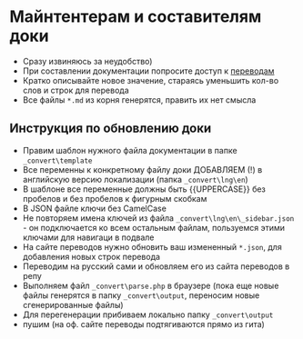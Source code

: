 # Майнтентерам и составителям доки
- Сразу извиняюсь за неудобство)
- При составлении документации попросите доступ к [переводам](https://www.transifex.com/sleepingowl/sleepingowl-admin-panel/)
- Кратко описывайте новое значение, стараясь уменьшить кол-во слов и строк для перевода
- Все файлы `*.md` из корня генерятся, править их нет смысла


## Инструкция по обновлению доки
- Правим шаблон нужного файла документации в папке `_convert\template`
- Все переменны к конкретному файлу доки ДОБАВЛЯЕМ (!) в английскую версию локализации (папка `_convert\lng\en`)
- В шаблоне все переменные должны быть {{UPPERCASE}} без пробелов и без пробелов к фигурным скобкам
- В JSON файле ключи без CamelCase
- Не повторяем имена ключей из файла `_convert\lng\en\_sidebar.json` - он подключается ко всем остальным файлам, пользуемся этими ключами для навигаци в подвале
- На сайте переводов нужно обновить ваш измененный `*.json`, для добавления новых строк перевода
- Переводим на русский сами и обновляем его из сайта переводов в репу
- Выполняем файл `_convert\parse.php` в браузере (пока еще новые файлы генерятся в папку `_convert\output`, переносим новые сгенерированные файлы)
- Для перегенерации прибиваем локально папку `_convert\output`
- пушим (на оф. сайте переводы подтягиваются прямо из гита)
